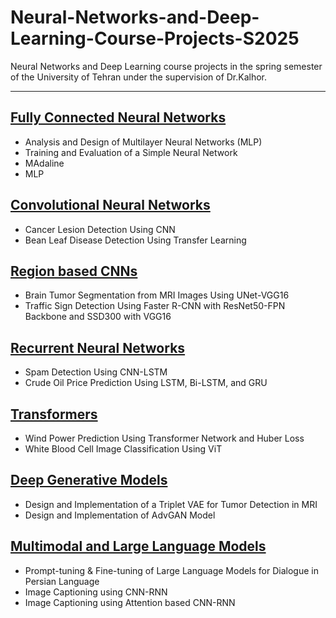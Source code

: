 # Neural-Networks-and-Deep-Learning-Course-Projects-S2025
Neural Networks and Deep Learning course projects in the spring semester of the University of Tehran under the supervision of Dr.Kalhor. 

----------------------------------------------------------------------------------------------------------------------------------

## [Fully Connected Neural Networks](https://github.com/)
- Analysis and Design of Multilayer Neural Networks (MLP)
- Training and Evaluation of a Simple Neural Network
- MAdaline
- MLP

## [Convolutional Neural Networks](https://github.com/)
- Cancer Lesion Detection Using CNN
- Bean Leaf Disease Detection Using Transfer Learning

## [Region based CNNs](https://github.com/)
- Brain Tumor Segmentation from MRI Images Using UNet-VGG16
- Traffic Sign Detection Using Faster R-CNN with ResNet50-FPN Backbone and SSD300 with VGG16

## [Recurrent Neural Networks](https://github.com/)
- Spam Detection Using CNN-LSTM
- Crude Oil Price Prediction Using LSTM, Bi-LSTM, and GRU

## [Transformers](https://github.com/)
- Wind Power Prediction Using Transformer Network and Huber Loss
- White Blood Cell Image Classification Using ViT

## [Deep Generative Models](https://github.com/)
- Design and Implementation of a Triplet VAE for Tumor Detection in MRI
- Design and Implementation of AdvGAN Model

## [Multimodal and Large Language Models](https://github.com/)
- Prompt-tuning & Fine-tuning of Large Language Models for Dialogue in Persian Language
- Image Captioning using CNN-RNN
- Image Captioning using Attention based CNN-RNN
